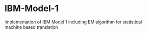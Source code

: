 # IBM-Model-1
Implementation of IBM Model 1 including EM algorithm for statistical machine based translation
